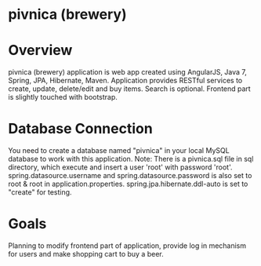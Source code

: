 # pivnica (brewery)
# Overview

pivnica (brewery) application is web app created using AngularJS, Java 7, Spring, JPA, Hibernate, Maven. Application provides RESTful services to create, update, delete/edit and buy items. Search is optional.  Frontend part is slightly touched with bootstrap.

# Database Connection
You need to create a database named "pivnica" in your local MySQL database to work with this application. Note: There is a pivnica.sql file in sql directory, which execute and insert a user 'root' with password 'root'. spring.datasource.username and spring.datasource.password is also set to root & root in application.properties. spring.jpa.hibernate.ddl-auto is set to "create" for testing.

# Goals

Planning to modify frontend part of application, provide log in mechanism for users and make shopping cart to buy a beer.
